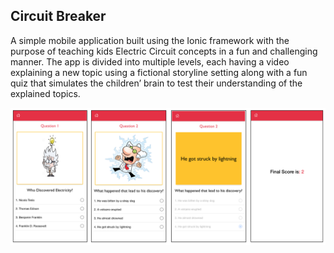 ## Circuit Breaker

A simple mobile application built using the Ionic framework with the purpose of teaching kids Electric Circuit concepts in a fun and challenging manner. The app is divided into multiple levels, each having a video explaining a new topic using a fictional storyline setting along with a fun quiz that simulates the children’ brain to test their understanding of the explained topics.

<img src="/src/assets/img/CircuitBreaker-Screenshot2.png" alt="Circuit Breaker Screenshot" >
